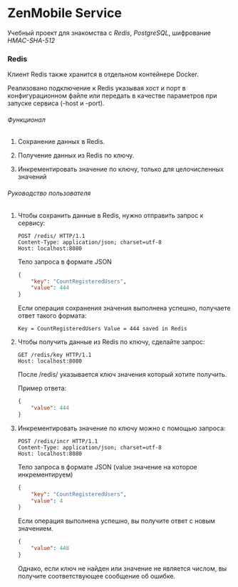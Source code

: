 

# ZenMobile Service

Учебный проект для знакомства с *Redis*, *PostgreSQL*,  шифрование *HMAC-SHA-512*

### Redis

Клиент Redis также хранится в отдельном контейнере Docker.

Реализовано подключение к Redis указывая хост и порт в конфигурационном файле или передать в качестве параметров при запуске сервиса (-host и -port).

###### Функционал

1. Сохранение данных в Redis.

2. Получение данных из Redis по ключу.

3. Инкрементировать значение по ключу, только для целочисленных значений

   

###### Руководство пользователя

1. Чтобы сохранить данные в Redis, нужно отправить запрос к сервису:

   ```http
   POST /redis/ HTTP/1.1
   Content-Type: application/json; charset=utf-8
   Host: localhost:8080
   ```

   Тело запроса в формате JSON

   ```json
   {
       "key": "CountRegisteredUsers",
       "value": 444
   }
   ```

   Если операция сохранения значения выполнена успешно, получаете ответ такого формата:

   ```http
   Key = CountRegisteredUsers Value = 444 saved in Redis
   ```

2. Чтобы получить данные из Redis по ключу, сделайте запрос:

   ```http
   GET /redis/key HTTP/1.1
   Host: localhost:8080
   ```

    После /redis/ указывается ключ значения который хотите получить.

   Пример ответа:

   ```json
   {
       "value": 444
   }
   ```

3. Инкрементировать значение по ключу можно с помощью запроса:

   ```http
   POST /redis/incr HTTP/1.1
   Content-Type: application/json; charset=utf-8
   Host: localhost:8080
   ```

   Тело запроса в формате JSON (value значение на которое инкрементируем)

   ```json
   {
       "key": "CountRegisteredUsers",
       "value": 4
   }
   ```

   Если операция выполнена успешно, вы получите ответ с новым значением. 

   ```json
   {
       "value": 448
   }
   ```

   Однако, если ключ не найден или значение не является числом, вы получите соответствующее сообщение об ошибке.